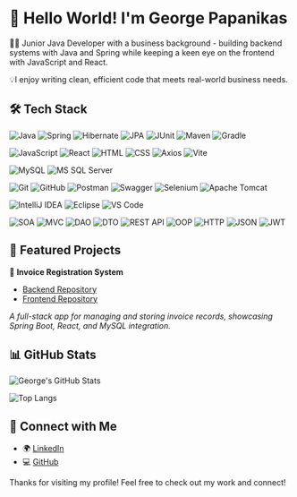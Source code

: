 # 👋 Hello World! I'm George Papanikas
👨‍💻 Junior Java Developer with a business background - building backend systems with Java and Spring while keeping a keen eye on the frontend with JavaScript and React.

💡I enjoy writing clean, efficient code that meets real-world business needs.

## 🛠 Tech Stack

<!-- Backend -->
![Java](https://img.shields.io/badge/Java-007396?style=for-the-badge&logo=java&logoColor=white)
![Spring](https://img.shields.io/badge/Spring-6DB33F?style=for-the-badge&logo=spring&logoColor=white)
![Hibernate](https://img.shields.io/badge/Hibernate-59666C?style=for-the-badge&logo=hibernate&logoColor=white)
![JPA](https://img.shields.io/badge/JPA-6DB33F?style=for-the-badge&logo=spring&logoColor=white)
![JUnit](https://img.shields.io/badge/JUnit-25A162?style=for-the-badge&logo=java&logoColor=white)
![Maven](https://img.shields.io/badge/Maven-C71A36?style=for-the-badge&logo=apachemaven&logoColor=white)
![Gradle](https://img.shields.io/badge/Gradle-02303A?style=for-the-badge&logo=gradle&logoColor=white)

<!-- Frontend -->
![JavaScript](https://img.shields.io/badge/JavaScript-F7DF1E?style=for-the-badge&logo=javascript&logoColor=black)
![React](https://img.shields.io/badge/React-20232A?style=for-the-badge&logo=react&logoColor=61DAFB)
![HTML](https://img.shields.io/badge/HTML-E34F26?style=for-the-badge&logo=html5&logoColor=white)
![CSS](https://img.shields.io/badge/CSS-1572B6?style=for-the-badge&logo=css3&logoColor=white)
![Axios](https://img.shields.io/badge/Axios-5A29E4?style=for-the-badge&logo=axios&logoColor=white)
![Vite](https://img.shields.io/badge/Vite-646CFF?style=for-the-badge&logo=vite&logoColor=white)

<!-- Databases -->
![MySQL](https://img.shields.io/badge/MySQL-4479A1?style=for-the-badge&logo=mysql&logoColor=white)
![MS SQL Server](https://img.shields.io/badge/SQL%20Server-CC2927?style=for-the-badge&logo=microsoft-sql-server&logoColor=white)

<!-- Tools -->
![Git](https://img.shields.io/badge/Git-F05032?style=for-the-badge&logo=git&logoColor=white)
![GitHub](https://img.shields.io/badge/GitHub-181717?style=for-the-badge&logo=github&logoColor=white)
![Postman](https://img.shields.io/badge/Postman-FF6C37?style=for-the-badge&logo=postman&logoColor=white)
![Swagger](https://img.shields.io/badge/Swagger-85EA2D?style=for-the-badge&logo=swagger&logoColor=black)
![Selenium](https://img.shields.io/badge/Selenium-43B02A?style=for-the-badge&logo=selenium&logoColor=white)
![Apache Tomcat](https://img.shields.io/badge/Tomcat-F8DC75?style=for-the-badge&logo=apachetomcat&logoColor=black)

<!-- IDEs -->
![IntelliJ IDEA](https://img.shields.io/badge/IntelliJ-000000?style=for-the-badge&logo=intellij-idea&logoColor=white)
![Eclipse](https://img.shields.io/badge/Eclipse-2C2255?style=for-the-badge&logo=eclipse&logoColor=white)
![VS Code](https://img.shields.io/badge/VS%20Code-007ACC?style=for-the-badge&logo=visual-studio-code&logoColor=white)

<!-- Architecture & Patterns | Concepts & Protocols -->
![SOA](https://img.shields.io/badge/SOA-6DB33F?style=for-the-badge)
![MVC](https://img.shields.io/badge/MVC-007ACC?style=for-the-badge)
![DAO](https://img.shields.io/badge/DAO-000000?style=for-the-badge)
![DTO](https://img.shields.io/badge/DTO-FF9900?style=for-the-badge)
![REST API](https://img.shields.io/badge/REST_API-02569B?style=for-the-badge)
![OOP](https://img.shields.io/badge/OOP-6DB33F?style=for-the-badge)
![HTTP](https://img.shields.io/badge/HTTP-005C84?style=for-the-badge)
![JSON](https://img.shields.io/badge/JSON-292929?style=for-the-badge&logo=json&logoColor=white)
![JWT](https://img.shields.io/badge/JWT-000000?style=for-the-badge&logo=JSON%20web%20tokens&logoColor=white)

## 📂 Featured Projects
🔹 **Invoice Registration System**
- [Backend Repository](https://github.com/george-papanikas/invoice-registration-system-backend)
- [Frontend Repository](https://github.com/george-papanikas/invoice-registration-system-frontend)

*A full-stack app for managing and storing invoice records, showcasing Spring Boot, React, and MySQL integration.*

## 📊 GitHub Stats
![George's GitHub Stats](https://github-readme-stats.vercel.app/api?username=george-papanikas&show_icons=true&theme=transparent)

![Top Langs](https://github-readme-stats.vercel.app/api/top-langs/?username=george-papanikas&layout=compact&theme=transparent)

## 🔗 Connect with Me
- 🌍 [LinkedIn](https://www.linkedin.com/in/georgepapanikas)
- 💻 [GitHub](https://github.com/george-papanikas)

Thanks for visiting my profile! Feel free to check out my work and connect!
